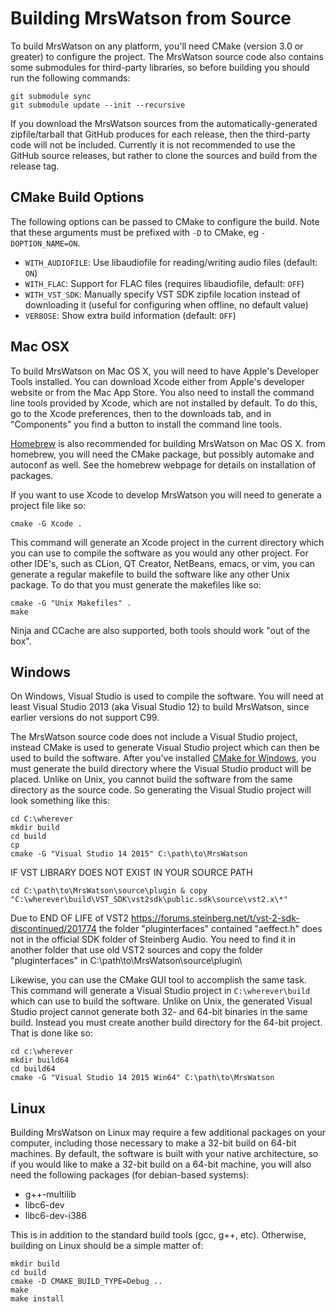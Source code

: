 Building MrsWatson from Source
==============================

To build MrsWatson on any platform, you'll need CMake (version 3.0 or greater)
to configure the project. The MrsWatson source code also contains some
submodules for third-party libraries, so before building you should run the
following commands:

    git submodule sync
    git submodule update --init --recursive

If you download the MrsWatson sources from the automatically-generated
zipfile/tarball that GitHub produces for each release, then the third-party code
will not be included. Currently it is not recommended to use the GitHub source
releases, but rather to clone the sources and build from the release tag.


CMake Build Options
-------------------

The following options can be passed to CMake to configure the build. Note that
these arguments must be prefixed with `-D` to CMake, eg `-DOPTION_NAME=ON`.

* `WITH_AUDIOFILE`: Use libaudiofile for reading/writing audio files (default:
  `ON`)
* `WITH_FLAC`: Support for FLAC files (requires libaudiofile, default: `OFF`)
* `WITH_VST_SDK`: Manually specify VST SDK zipfile location instead of
  downloading it (useful for configuring when offline, no default value)
* `VERBOSE`: Show extra build information (default: `OFF`)


Mac OSX
-------

To build MrsWatson on Mac OS X, you will need to have Apple's Developer Tools
installed. You can download Xcode either from Apple's developer website or from
the Mac App Store. You also need to install the command line tools provided by
Xcode, which are not installed by default. To do this, go to the Xcode
preferences, then to the downloads tab, and in "Components" you find a button to
install the command line tools.

[Homebrew][homebrew] is also recommended for building MrsWatson on Mac OS X.
from homebrew, you will need the CMake package, but possibly automake and
autoconf as well. See the homebrew webpage for details on installation of
packages.

If you want to use Xcode to develop MrsWatson you will need to generate a
project file like so:

    cmake -G Xcode .

This command will generate an Xcode project in the current directory which you
can use to compile the software as you would any other project. For other IDE's,
such as CLion, QT Creator, NetBeans, emacs, or vim, you can generate a regular
makefile to build the software like any other Unix package. To do that you must
generate the makefiles like so:

    cmake -G "Unix Makefiles" .
    make

Ninja and CCache are also supported, both tools should work "out of the box".


Windows
-------

On Windows, Visual Studio is used to compile the software. You will need at
least Visual Studio 2013 (aka Visual Studio 12) to build MrsWatson, since
earlier versions do not support C99.

The MrsWatson source code does not include a Visual Studio project, instead
CMake is used to generate Visual Studio project which can then be used to build
the software. After you've installed [CMake for Windows][cmake], you must
generate the build directory where the Visual Studio product will be placed.
Unlike on Unix, you cannot build the software from the same directory as the
source code.  So generating the Visual Studio project will look something like
this:

    cd C:\wherever
    mkdir build
    cd build
    cp 
    cmake -G "Visual Studio 14 2015" C:\path\to\MrsWatson

    
IF VST LIBRARY DOES NOT EXIST IN YOUR SOURCE PATH

    cd C:\path\to\MrsWatson\source\plugin & copy "C:\wherever\build\VST_SDK\vst2sdk\public.sdk\source\vst2.x\*"

Due to END OF LIFE of VST2 https://forums.steinberg.net/t/vst-2-sdk-discontinued/201774 
the folder "pluginterfaces" contained "aeffect.h" does not in the official SDK folder of Steinberg Audio. You need to find it in another folder that use old VST2 sources and copy the folder "pluginterfaces" in C:\path\to\MrsWatson\source\plugin\

Likewise, you can use the CMake GUI tool to accomplish the same task. This
command will generate a Visual Studio project in `C:\wherever\build` which can
use to build the software. Unlike on Unix, the generated Visual Studio project
cannot generate both 32- and 64-bit binaries in the same build. Instead you must
create another build directory for the 64-bit project. That is done like so:

    cd c:\wherever
    mkdir build64
    cd build64
    cmake -G "Visual Studio 14 2015 Win64" C:\path\to\MrsWatson


Linux
-----

Building MrsWatson on Linux may require a few additional packages on your
computer, including those necessary to make a 32-bit build on 64-bit machines.
By default, the software is built with your native architecture, so if you would
like to make a 32-bit build on a 64-bit machine, you will also need the
following packages (for debian-based systems):

  * g++-multilib
  * libc6-dev
  * libc6-dev-i386

This is in addition to the standard build tools (gcc, g++, etc). Otherwise,
building on Linux should be a simple matter of:

    mkdir build
    cd build
    cmake -D CMAKE_BUILD_TYPE=Debug ..
    make
    make install


[homebrew]: http://brew.sh
[cmake]: http://www.cmake.org/download/
